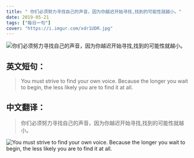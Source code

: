 ```yaml
---
title: " 你们必须努力寻找自己的声音，因为你越迟开始寻找,找到的可能性就越小。"
date: 2019-05-21
tags: ["每日一句"]
cover: "https://i.imgur.com/xdr1UDR.jpg"
---
```


![ 你们必须努力寻找自己的声音，因为你越迟开始寻找,找到的可能性就越小。](https://i.imgur.com/q19QRfb.jpg)

## 英文短句：
> You must strive to find your own voice. Because the longer you wait to begin, the less likely you are to find it at all.

<!--more-->

## 中文翻译：
>  你们必须努力寻找自己的声音，因为你越迟开始寻找,找到的可能性就越小。

![You must strive to find your own voice. Because the longer you wait to begin, the less likely you are to find it at all.](https://i.imgur.com/2gIeBCr.jpg)

